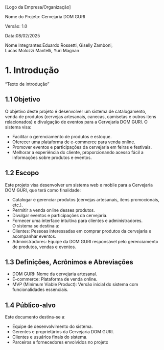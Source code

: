 
[Logo da Empresa/Organização]

Nome do Projeto: Cervejaria DOM GURI

Versão: 1.0

Data:08/02/2025

Nome Integrantes:Eduardo Rossetti, 
Giselly Zamboni, 	 	   
Lucas Molozzi Mantelli, Yuri Magnan


# 1\. Introdução

“Texto de introdução”

## 1\.1 Objetivo

O objetivo deste projeto é desenvolver um sistema de catalogamento, venda de produtos (cervejas artesanais, canecas, camisetas e outros itens relacionados) e divulgação de eventos para a Cervejaria DOM GURI. O sistema visa:  
- Facilitar o gerenciamento de produtos e estoque.  
- Oferecer uma plataforma de e-commerce para venda online.  
- Promover eventos e participações da cervejaria em feiras e festivais.  
- Melhorar a experiência do cliente, proporcionando acesso fácil a informações sobre produtos e eventos.


## 1\.2 Escopo

Este projeto visa desenvolver um sistema web e mobile para a Cervejaria DOM GURI, que terá como finalidade:  
- Catalogar e gerenciar produtos (cervejas artesanais, itens promocionais, etc.).  
- Permitir a venda online desses produtos.  
- Divulgar eventos e participações da cervejaria.  
- Fornecer uma interface intuitiva para clientes e administradores.  
O sistema se destina a:
- Clientes: Pessoas interessadas em comprar produtos da cervejaria e acompanhar eventos.  
- Administradores: Equipe da DOM GURI responsável pelo gerenciamento de produtos, vendas e eventos.  


## 1\.3 Definições, Acrônimos e Abreviações

- DOM GURI: Nome da cervejaria artesanal.  
- E-commerce: Plataforma de venda online.  
- MVP (Minimum Viable Product): Versão inicial do sistema com funcionalidades essenciais.


## 1\.4 Público-alvo

Este documento destina-se a:
- Equipe de desenvolvimento do sistema.
- Gerentes e proprietários da Cervejaria DOM GURI.
- Clientes e usuários finais do sistema.
- Parceiros e fornecedores envolvidos no projeto
